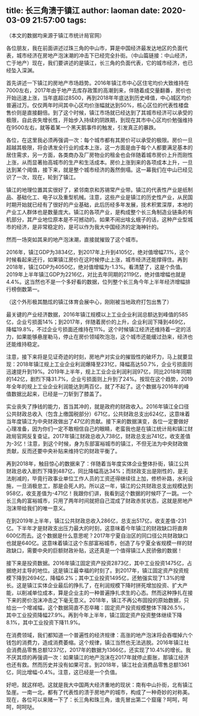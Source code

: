 title: 长三角溃于镇江
author: laoman
date: 2020-03-09 21:57:00
tags:
---
（本文的数据均来源于镇江市统计局官网）

<!-- more-->

各位朋友，我在前面讲述过珠三角的中山市，算是中国经济最发达地区的负面代表，城市经济在房地产泡沫潮的冲击下已经完全扑街。（中山篇链接：中山经济，亡于地产）现在，我们要讲述的是镇江，长三角的负面代表，它的城市经济，也已经坠入深渊。



首先讲述一下镇江的房地产市场趋势。2016年镇江市中心区住宅均价大致维持在7000左右，2017年由于地产去库存政策的高潮到来，伴随着成交量翻番，房价也开始迅速上涨，当年底超过8500，再到2018年年底达到历史峰值，中心城区均价普遍过万。仅仅两年时间其中心区均价涨幅就达到50%，核心区位的代表性楼盘售价则是直接翻倍。到了这个时候，镇江市场就已经达到了其城市经济可以承受的极限，自此丧失增长性，开始步入持续的阴跌期，到现在其市中心区均价勉强维持在9500左右，就等着某一个黑天鹅事件的触发，引发真正的暴跌。



各位，在这里我必须再强调一次：每个城市都有其房价可以承受的极限。房价一旦超越其极限，将会诱发全行业的成本上涨，这一方面是由于每个人都要满足基本的居住需求，另一方面，各类商办及厂房物业的租金也会伴随着城市房价上升而刚性上涨，从而显著抬高城市的生产和生活成本。房价上涨到来的各项成本上升，一旦达到某个阈值，接下来，就是整个城市经济的轰然倒塌。这一幕我们在中山已经见识了一次，现在，轮到了镇江。







镇江的地理位置其实很好了，紧邻南京和苏锡常产业带。镇江的代表性产业是纸制品、基础化工、电子以及重型机械。注意，这些产业是镇江的历史性产业，从民国时期开始就已经有了很好的产业基础，此后历经多年发展，技术积累深厚，本地的产业工人群体也是数量庞大。镇江的各项产业，是构成整个长三角制造业链条的有机部分，其产业地位原本是不可撼动的。如果不闹出啥幺蛾子的话，这种产业型城市的经济，是非常稳定的，是可以作为我大中国经济的定海神针的。



然而一场突如其来的地产泡沫潮，直接就摧毁了这个城市。



2016年，镇江GDP为3834亿，到2017年上升到4105亿，绝对值增幅7.1%，这个时候看起来还行，如果镇江房价在这时候停止上涨，城市经济还能撑得住。再到2018年，镇江GDP为4050亿，绝对值增幅为-1.3%。看清楚了，这是个负值。2019年上半年镇江GDP为2216亿，对比去年同期的2119亿，绝对值增幅也就是4.4%。这当然也不是一个多好看的数据，位列整个长三角今年上半年经济增幅排行榜倒数第一。





（这个外形极其酷炫的镇江体育会展中心，刚刚被当地政府打包出售了）



最关键的产业经济数据，2016年镇江规模以上工业企业利润总额达到峰值的585亿，企业亏损面14%；到2017年，伴随着房价的上升，企业利润下降到469亿，降幅19.8%，不过企业亏损面还维持在11%。这个时候镇江经济还维持着一定的活力，如果能够悬崖勒马，停止在房价领域吹泡泡，这个城市还能缓过劲来，经济也还能维持稳定。



注意，接下来将是见证奇迹的时刻，房地产对实业的摧毁性的破坏力，马上就要显现：2018年镇江规上工业企业利润爆降至231亿，降幅高达50.7%，企业亏损面则迅速提升到19%。2019年上半年，规上工业企业利润利润97亿，同比2018年同期的142亿，剧烈下降31.7%，企业亏损面则上升到了24%。按现在这个趋势，2019年全年的规上工业企业利润能达到两百亿，就了不起了。这个数据与2016年的峰值数据比起来，已经是一刀斩到了膝盖了。



实业丧失了挣钱的能力，首当其冲的，就是政府的财政收入。2016年镇江全口径公共财政总收入（包含上缴国税部分）671亿，公共财政总支出624亿，这意味着当年度镇江为中央财政做出了47亿的贡献。接下来的数据演变，各位一定要做好心理准备，因为你们一定不敢相信自己的眼睛，老蛮我也是在镇江统计局和镇江财政局官网反复查证。2017年镇江财政总收入738亿，财政总支出741亿，收支差值为-3亿！注意，到这个时候，身为东部富裕城市的镇江，不但无法为中央财政做贡献，反而还要中央补贴来维持它的财政平衡了。



再到2018年，触目惊心的数据来了：伴随着当年度实体企业整体扑街，镇江公共财政总收入剧烈下降到487亿，同比降幅高达34%；而财政支出是刚性的，是无法削减的，毕竟行政事业单位工作人员的工资还得继续往上加，修桥补路，水利设施，一旦消极怠工，那是会死人的。所以这一年，镇江的公共财政总支出规模达到958亿，收支差值为-471亿！我跟你们讲，我看到这个数据的时候吓了一跳。一个长三角的富裕城市，只用了两年时间就把自己混成了财政赤贫状态，这就是房地产泡沫带给我们的唯一意义。





在到2019年上半年，镇江公共财政总收入286亿，总支出517亿，收支差值-231亿。下半年才是财政支出压力最大的时刻，这意味着今年镇江的财政缺口将直奔600亿而去。这个数据是什么意思呢？2017年宁夏自治区的同口径公共财政缺口也就是640亿。这意味着镇江这个东部富裕城市，创造了与宁夏全省规模一样的财政缺口，需要中央的巨额财政补贴，这还真是一个值得镇江人民骄傲的数据！



接下来是投资数据。2016年镇江固定资产投资2873亿，其中工业投资1475亿，占据绝对主导的地位。这是镇江最幸福的时刻了。到2017年，镇江固定资产投资规模下降到2694亿，降幅6.2%；其中工业投资1495亿，还勉强实现了1.3%的增长。这是镇江实体企业最后的挣扎了，在利润规模下降时拼死增加投资、扩大产能，以削减单位成本，算是企业主的一种普遍挣扎求生的心态。然而这种挣扎在接下来的房价泡沫冲击之下毫无意义。2018年，镇江不再公布固投的原始数据，只给出一个增减幅，这个数据简直不忍卒睹：固定资产投资规模整体下降26.5%，其中工业投资降幅27.9%。再到今年上半年，镇江固定资产投资整体继续下降8.1%，其中工业投资下降11.9%。



在消费领域，我们都知道一个普遍性的经济规律：高涨的地产泡沫将会吞噬掉六个钱包的消费力，造成消费萎缩。这个规律，镇江当然也无法逃脱。2016年镇江社会消费品零售总额1237亿，2017年的数据为1366亿，还实现了10.4%的增长。我不厌其烦的再强调一次：如果镇江的地产泡沫在2017年就停止膨胀，那镇江经济也还有救。然而历史并没有如果可言。到2018年，镇江社会消费品零售总额1361亿，同比增幅-0.4%。注意，这已经是一个负值。



好吧，就这样吧。这就是我大中国两大经济重地的现状：南有中山扑街，北有镇江坠崖。一南一北，都有了代表性的溃于房地产的城市，构成了一种奇妙的对称美。现在，各位可以来赌一下了：长三角和珠三角，谁先冒出第二个窟窿？呵呵，呵呵，呵呵哒。
